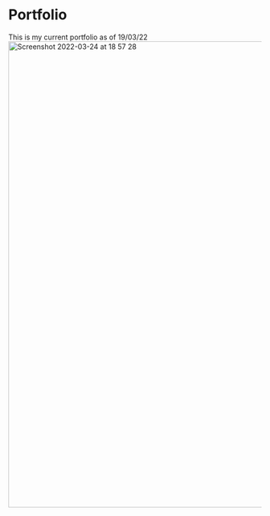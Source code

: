 # Portfolio
This is my current portfolio as of 19/03/22
<img width="928" alt="Screenshot 2022-03-24 at 18 57 28" src="https://user-images.githubusercontent.com/90347734/160016516-04723660-2dbc-4509-8a3c-b97f5841cfe9.png">
